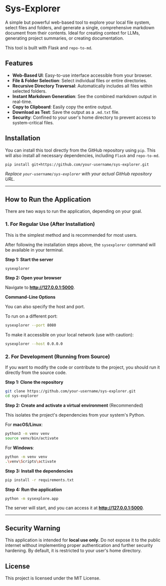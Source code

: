 # Sys-Explorer

A simple but powerful web-based tool to explore your local file system, select files and folders, and generate a single, comprehensive markdown document from their contents. Ideal for creating context for LLMs, generating project summaries, or creating documentation.

This tool is built with Flask and `repo-to-md`.

## Features

-   **Web-Based UI**: Easy-to-use interface accessible from your browser.
-   **File & Folder Selection**: Select individual files or entire directories.
-   **Recursive Directory Traversal**: Automatically includes all files within selected folders.
-   **Instant Markdown Generation**: See the combined markdown output in real-time.
-   **Copy to Clipboard**: Easily copy the entire output.
-   **Download as Text**: Save the output as a `.md.txt` file.
-   **Security**: Confined to your user's home directory to prevent access to system-critical files.

## Installation

You can install this tool directly from the GitHub repository using `pip`. This will also install all necessary dependencies, including `Flask` and `repo-to-md`.

```bash
pip install git+https://github.com/your-username/sys-explorer.git
```
*Replace `your-username/sys-explorer` with your actual GitHub repository URL.*

---

## How to Run the Application

There are two ways to run the application, depending on your goal.

### 1. For Regular Use (After Installation)

This is the simplest method and is recommended for most users.

After following the installation steps above, the `sysexplorer` command will be available in your terminal.

**Step 1: Start the server**

```bash
sysexplorer
```

**Step 2: Open your browser**

Navigate to **http://127.0.0.1:5000**.

**Command-Line Options**

You can also specify the host and port.

To run on a different port:
```bash
sysexplorer --port 8080
```

To make it accessible on your local network (use with caution):
```bash
sysexplorer --host 0.0.0.0
```

### 2. For Development (Running from Source)

If you want to modify the code or contribute to the project, you should run it directly from the source code.

**Step 1: Clone the repository**

```bash
git clone https://github.com/your-username/sys-explorer.git
cd sys-explorer
```

**Step 2: Create and activate a virtual environment** (Recommended)

This isolates the project's dependencies from your system's Python.

For **macOS/Linux**:
```bash
python3 -m venv venv
source venv/bin/activate
```

For **Windows**:
```bash
python -m venv venv
.\venv\Scripts\activate
```

**Step 3: Install the dependencies**

```bash
pip install -r requirements.txt
```

**Step 4: Run the application**

```bash
python -m sysexplore.app
```
The server will start, and you can access it at **http://127.0.0.1:5000**.

---

## Security Warning

This application is intended for **local use only**. Do not expose it to the public internet without implementing proper authentication and further security hardening. By default, it is restricted to your user's home directory.

## License

This project is licensed under the MIT License.
